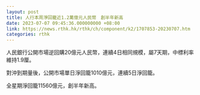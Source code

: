```yaml
---
layout: post
title: 人行本周淨回籠近1.2萬億元人民幣　創半年新高
date: 2023-07-07 09:45:36.000000000 +08:00
link: https://news.rthk.hk/rthk/ch/component/k2/1707853-20230707.htm
categories: rthk
---
```


人民銀行公開市場逆回購20億元人民幣，連續4日相同規模，屬7天期，中標利率維持1.9厘。

對沖到期量後，公開市場單日淨回籠1010億元，連續5日淨回籠。

全星期淨回籠11560億元，創半年新高。
